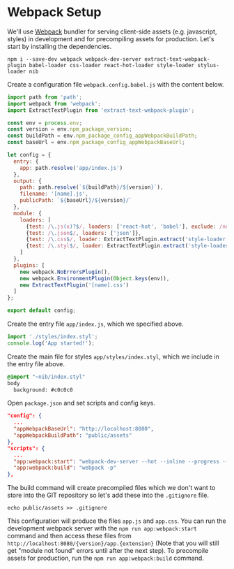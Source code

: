 # Webpack Setup

We'll use [Webpack](http://webpack.github.io) bundler for serving client-side assets (e.g. javascript, styles) in development and for precompiling assets for production. Let's start by installing the dependencies.

```
npm i --save-dev webpack webpack-dev-server extract-text-webpack-plugin babel-loader css-loader react-hot-loader style-loader stylus-loader nib
```

Create a configuration file `webpack.config.babel.js` with the content below.

```js
import path from 'path';
import webpack from 'webpack';
import ExtractTextPlugin from 'extract-text-webpack-plugin';

const env = process.env;
const version = env.npm_package_version;
const buildPath = env.npm_package_config_appWebpackBuildPath;
const baseUrl = env.npm_package_config_appWebpackBaseUrl;

let config = {
  entry: {
    app: path.resolve('app/index.js')
  },
  output: {
    path: path.resolve(`${buildPath}/${version}`),
    filename: '[name].js',
    publicPath: `${baseUrl}/${version}/`
  },
  module: {
    loaders: [
      {test: /\.js(x)?$/, loaders: ['react-hot', 'babel'], exclude: /node_modules/},
      {test: /\.json$/, loaders: ['json']},
      {test: /\.css$/, loader: ExtractTextPlugin.extract('style-loader', 'css-loader')},
      {test: /\.styl$/, loader: ExtractTextPlugin.extract('style-loader', 'css-loader!stylus-loader')},
    ]
  },
  plugins: [
    new webpack.NoErrorsPlugin(),
    new webpack.EnvironmentPlugin(Object.keys(env)),
    new ExtractTextPlugin('[name].css')
  ]
};

export default config;
```

Create the entry file `app/index.js`, which we specified above.

```js
import './styles/index.styl';
console.log('App started!');
```

Create the main file for styles `app/styles/index.styl`, which we include in the entry file above.

```css
@import "~nib/index.styl"
body
  background: #c0c0c0
```

Open `package.json` and set scripts and config keys.

```json
"config": {
  ...
  "appWebpackBaseUrl": "http://localhost:8080",
  "appWebpackBuildPath": "public/assets"
},
"scripts": {
  ...
  "app:webpack:start": "webpack-dev-server --hot --inline --progress --colors",
  "app:webpack:build": "webpack -p"
},
```

The build command will create precompiled files which we don't want to store into the GIT repository so let's add these into the `.gitignore` file.

```
echo public/assets >> .gitignore
```

This configuration will produce the files `app.js` and `app.css`. You can run the development webpack server with the `npm run app:webpack:start` command and then access these files from `http://localhost:8080/{version}/app.{extension}` (Note that you will still get "module not found" errors until after the next step). To precompile assets for production, run the `npm run app:webpack:build` command.
